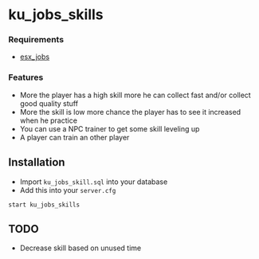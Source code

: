 # ku_jobs_skills

### Requirements
- [esx_jobs](https://github.com/ESX-Org/esx_jobs)

### Features
- More the player has a high skill more he can collect fast and/or collect good quality stuff
- More the skill is low more chance the player has to see it increased when he practice
- You can use a NPC trainer to get some skill leveling up
- A player can train an other player

## Installation
- Import `ku_jobs_skill.sql` into your database
- Add this into your `server.cfg`
```
start ku_jobs_skills
```

## TODO
- Decrease skill based on unused time
